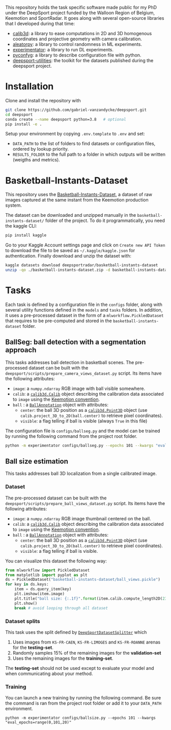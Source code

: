 This repository holds the task specific software made public for my PhD under the DeepSport project funded by the Walloon Region of Belgium, Keemotion and SportRadar.
It goes along with several open-source libraries that I developed during that time:
 - [calib3d](https://github.com/ispgroupucl/calib3d): a library to ease computations in 2D and 3D homogenous coordinates and projective geometry with camera calibration.
 - [aleatorpy](https://github.com/gabriel-vanzandycke/pseudo_random): a library to control randomness in ML experiments.
 - [experimentator](https://github.com/gabriel-vanzandycke/experimentator): a library to run DL experiments.
 - [pyconfyg](https://github.com/gabriel-vanzandycke/pyconfyg): a library to describe configuration file with python.
 - [deepsport-utilities](https://gitlab.com/deepsport/deepsport_utilities): the toolkit for the datasets published during the deepsport project.

# Installation
Clone and install the repository with
```bash
git clone https://github.com/gabriel-vanzandycke/deepsport.git
cd deepsport
conda create --name deepsport python=3.8   # optional 
pip install -e .
```

Setup your environment by copying `.env.template` to `.env` and set:
- `DATA_PATH` to the list of folders to find datasets or configuration files, ordered by lookup priority.
- `RESULTS_FOLDER` to the full path to a folder in which outputs will be written (weigths and metrics).

# Basketball-Instants-Dataset

This repository uses the [Basketball-Instants-Dataset](https://www.kaggle.com/datasets/deepsportradar/basketball-instants-dataset), a dataset of raw images captured at the same instant from the Keemotion production system.

The dataset can be downloaded and unzipped manually in the `basketball-instants-dataset/` folder of the project. To do it programmatically, you need the kaggle CLI:

```bash
pip install kaggle
```

Go to your Kaggle Account settings page and click on `Create new API Token` to download the file to be saved as `~/.kaggle/kaggle.json` for authentication. Finally download and unzip the dataset with:

```bash
kaggle datasets download deepsportradar/basketball-instants-dataset
unzip -qo ./basketball-instants-dataset.zip -d basketball-instants-dataset
```

# Tasks

Each task is defined by a configuration file in the `configs` folder, along with several utility functions defined in the `models` and `tasks` folders.
In addition, it uses a pre-processed dataset in the form of a `mlworkflow.PickledDataset` that requires to be pre-computed and stored in the `basketball-instants-dataset` folder.

## BallSeg: ball detection with a segmentation approach
This tasks addresses ball detection in basketball scenes. The pre-processed dataset can be built with the `deepsport/scripts/prepare_camera_views_dataset.py` script. Its items have the following attributes:
- `image`: a `numpy.ndarray` RGB image with ball visible somewhere.
- `calib`: a [`calib3d.Calib`](https://ispgroupucl.github.io/calib3d/calib3d/calib.html#implementation) object describing the calibration data associated to `image` using the [Keemotion convention](https://gitlab.com/deepsport/deepsport_utilities/-/blob/main/calibration.md#working-with-calibrated-images-captured-by-the-keemotion-system).
- `ball` : a [`BallAnnotation`](https://gitlab.com/deepsport/deepsport_utilities/-/blob/main/deepsport_utilities/ds/instants_dataset/instants_dataset.py#L264) object with attributes:
  - `center`: the ball 3D position as a [`calib3d.Point3D`](https://ispgroupucl.github.io/calib3d/calib3d/points.html) object (use `calib.project_3D_to_2D(ball.center)` to retrieve pixel coordinates).
  - `visible`: a flag telling if ball is visible (always `True` in this file)

The configuration file is `configs/ballseg.py` and the model can be trained by running the following command from the project root folder.
```bash
python -m experimentator configs/ballseg.py --epochs 101 --kwargs "eval_epochs=range(0,101,20)"
```


## Ball size estimation

This tasks addresses ball 3D localization from a single calibrated image.

### Dataset
The pre-processed dataset can be built with the `deepsport/scripts/prepare_ball_views_dataset.py` script. Its items have the following attributes:
- `image`: a `numpy.ndarray` RGB image thumbnail centered on the ball.
- `calib`: a [`calib3d.Calib`](https://ispgroupucl.github.io/calib3d/calib3d/calib.html#implementation) object describing the calibration data associated to `image` using the [Keemotion convention](https://gitlab.com/deepsport/deepsport_utilities/-/blob/main/calibration.md#working-with-calibrated-images-captured-by-the-keemotion-system).
- `ball` : a [`BallAnnotation`](https://gitlab.com/deepsport/deepsport_utilities/-/blob/main/deepsport_utilities/ds/instants_dataset/instants_dataset.py#L264) object with attributes:
  - `center`: the ball 3D position as a [`calib3d.Point3D`](https://ispgroupucl.github.io/calib3d/calib3d/points.html) object (use `calib.project_3D_to_2D(ball.center)` to retrieve pixel coordinates).
  - `visible`: a flag telling if ball is visible.

You can visualize this dataset the following way:
```python
from mlworkflow import PickledDataset
from matplotlib import pyplot as plt
ds = PickledDataset("basketball-instants-dataset/ball_views.pickle")
for key in ds.keys:
    item = ds.query_item(key)
    plt.imshow(item.image)
    plt.title("ball size: {:.1f}".format(item.calib.compute_length2D(23, item.ball.center)[0]))
    plt.show()
    break # avoid looping through all dataset
```

### Dataset splits

This task uses the split defined by [`DeepSportDatasetSplitter`](https://gitlab.com/deepsport/deepsport_utilities/-/blob/main/deepsport_utilities/ds/instants_dataset/dataset_splitters.py#L6) which
1. Uses images from `KS-FR-CAEN`, `KS-FR-LIMOGES` and `KS-FR-ROANNE` arenas for the **testing-set**.
2. Randomly samples 15% of the remaining images for the **validation-set**
3. Uses the remaining images for the **training-set**.

The **testing-set** should not be used except to evaluate your model and when communicating about your method.


### Training
You can launch a new training by running the following command. Be sure the command is ran from the project root folder or add it to your `DATA_PATH` environment.
```
python -m experimentator configs/ballsize.py --epochs 101 --kwargs "eval_epochs=range(0,101,20)"
```

